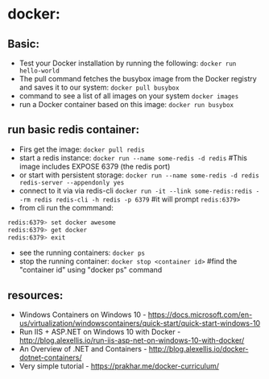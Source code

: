 docker:
=======

Basic:
------
 - Test your Docker installation by running the following: `docker run hello-world`
 - The pull command fetches the busybox image from the Docker registry and saves it to our system: `docker pull busybox`
 - command to see a list of all images on your system `docker images`
 - run a Docker container based on this image: `docker run busybox`
 
run basic redis container:
--------------------------
 - Firs get the image: `docker pull redis`
 - start a redis instance: `docker run --name some-redis -d redis` #This image includes EXPOSE 6379 (the redis port)
 - or start with persistent storage: `docker run --name some-redis -d redis redis-server --appendonly yes`
 - connect to it via via redis-cli `docker run -it --link some-redis:redis --rm redis redis-cli -h redis -p 6379` #it will prompt `redis:6379>`
 - from cli run the commmand:
 ```bash
 redis:6379> set docker awesome
 redis:6379> get docker
 redis:6379> exit
 ```
 - see the running containers: `docker ps`
 - stop the running container: `docker stop <container id>` #find the "container id" using "docker ps" command

resources:
----------
* Windows Containers on Windows 10 - https://docs.microsoft.com/en-us/virtualization/windowscontainers/quick-start/quick-start-windows-10
* Run IIS + ASP.NET on Windows 10 with Docker - http://blog.alexellis.io/run-iis-asp-net-on-windows-10-with-docker/
* An Overview of .NET and Containers - http://blog.alexellis.io/docker-dotnet-containers/
* Very simple tutorial - https://prakhar.me/docker-curriculum/